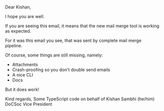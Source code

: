 Dear Kishan,

I hope you are well.

If you are seeing this email, it means that the new mail merge tool is working as expected.

For it was this email you see, that was sent by complete mail merge pipeline.

Of course, some things are still missing, namely:
- Attachments
- Crash-proofing so you don't double send emails
- A nice CLI
- Docs

But it does work!

Kind regards,
Some TypeScript code on behalf of Kishan Sambhi (he/him)
DoCSoc Vice President